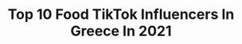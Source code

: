 ---
title: Top 10 Food TikTok Influencers In Greece In 2021
description: >-
  Find top food TikTok influencers in Greece in 2021. Most popular hashtags: #fyp #tiktok #food #greece.
platform: TikTok
hits: 18
text_top: See the top-rated TikTok influencers on inBeat.
text_bottom: Our database has 18 TikTok influencers like this in Greece for you to work with.
profiles:
  - username: "grigoris.apostolou"
    fullname: >-
      Γρηγόρης Αποστόλου
    bio: >-
      Private Chef 👨‍🍳 Menu Developer 📜 Food Blogger 🍽 Sushi 🍣 Italian 🍝
    location: "Greece"
    followers: 2590
    engagement: 626
    commentsToLikes: 0.042303
    id: ckb9kyvp6d73h0j23r46aw7mx
    verified: false
    hashtags: "#houseoftiktok, #menoumekouzina, #foodporn, #menoumespiti"
  - username: "akis_petretzikis"
    fullname: >-
      Akis Petretzikis
    bio: >-
      Greek chef addicted to food and fun 😎
    location: "Greece"
    followers: 155800
    engagement: 780
    commentsToLikes: 0.013943
    id: ckafud5vn9wye0i787geov7ga
    verified: true
    hashtags: "#christmas, #video, #funny, #chef"
  - username: "faymantzik"
    fullname: >-
      Fay Mantzika
    bio: >-
      I mainly obsess over car rides, dogs, skies, the moon and food.
    location: "Greece"
    followers: 2335
    engagement: 694
    commentsToLikes: 0.016956
    id: ck9euj2kodu6a0j78l9bg0vdj
    verified: false
    hashtags: "#athens, #viral, #foryou, #fyp"
  - username: "limechili"
    fullname: >-
      Prammatias_Ck
    bio: >-
      🌶 GreekChef 🌶 ASMR videos CEO OF This is the result! ⬇️ SUB to my YT
    location: "Greece"
    followers: 185000
    engagement: 996
    commentsToLikes: 0.017184
    id: ckauptv6zuxg50j23k71ny0k6
    verified: false
    hashtags: "#saladtime, #cookme, #uk, #24"
  - username: "chloexlifestyle"
    fullname: >-
      𝔠 𝔥 𝔩 𝔬 𝔢 🐉
    bio: >-
      stay positive bro :) 📧chloexlifestyle@gmail.com only for business collabs👆🏻
    location: "Greece"
    followers: 2693
    engagement: 3440
    commentsToLikes: 0.179115
    id: ckbabf7fe40gn0j231a599f8n
    verified: false
    hashtags: "#houseoftiktok, #viral, #closeup, #glossier"
  - username: "eleonora_gk"
    fullname: >-
      🏝 Eleonora 🏝
    bio: >-
      🇬🇷 Greek 🐶 Mother of Romeo Instagram • @eleonora_gk Youtube • Eleonora 💜_💜
    location: "Greece"
    followers: 51100
    engagement: 1769
    commentsToLikes: 0.016484
    id: ckcp8xffbe4u00j23hp4ea068
    verified: false
    hashtags: "#comedy, #happy, #greektv, #dogsoftiktok"
  - username: "anwarnzamba"
    fullname: >-
      Anwar N. Zamba
    bio: >-
      Natural born Dreamer Lucid Lifestyle 👨🏾‍🎨•|•🧙🏾‍♂️
    location: "Greece"
    followers: 11200
    engagement: 456
    commentsToLikes: 0.133562
    id: cka0wpy3i3xya0i7887jvvetx
    verified: false
    hashtags: "#questiontok, #zambamedia, #zamba, #raptok"
  - username: "loukiasioupi"
    fullname: >-
      Loukia Sioupi
    bio: >-
      Fashion design-styling
    location: "Greece"
    followers: 11300
    engagement: 596
    commentsToLikes: 0.030806
    id: cka84j8bdu2vk0i78vm9fmjkd
    verified: false
    hashtags: "#iliaspsinakis, #funny, #psinakis, #fanislabropoulos"
  - username: "lennertwolfs"
    fullname: >-
      DJ Lennert Wolfs 
    bio: >-
      DJ / VLOGGER from🇧🇪 🔥🎧 played at Tomorrowland NIEUWE VLOG ONLINE:
    location: "Greece"
    followers: 11200
    engagement: 1045
    commentsToLikes: 0.035804
    id: ck8ae2u5k9bn10j78tewnsm1r
    verified: false
    hashtags: "#belgie, #djmix, #dj, #remix"
  - username: "fipsterr"
    fullname: >-
      Fipsterr
    bio: >-
      I don’t know what I’m doing here! 🤷🏼‍♂️ From Greece🇬🇷
    location: "Greece"
    followers: 15300
    engagement: 753
    commentsToLikes: 0.015324
    id: ckb9iwggy9m8i0j2389675xhj
    verified: false
    hashtags: "#greektiktok, #fyp, #foru, #forupage"
---